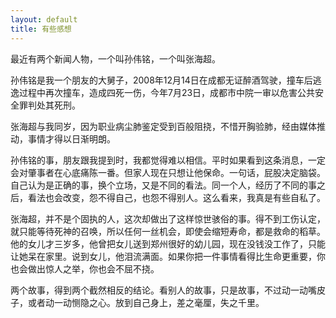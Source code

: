 ```yaml
---
layout: default
title: 有些感想
---
```

最近有两个新闻人物，一个叫孙伟铭，一个叫张海超。

孙伟铭是我一个朋友的大舅子，2008年12月14日在成都无证醉酒驾驶，撞车后逃逸过程中再次撞车，造成四死一伤，今年7月23日，成都市中院一审以危害公共安全罪判处其死刑。

张海超与我同岁，因为职业病尘肺鉴定受到百般阻挠，不惜开胸验肺，经由媒体推动，事情才得以日渐明朗。

孙伟铭的事，朋友跟我提到时，我都觉得难以相信。平时如果看到这条消息，一定会对肇事者在心底痛陈一番。但家人现在只想让他保命。一句话，屁股决定脑袋。自己认为是正确的事，换个立场，又是不同的看法。同一个人，经历了不同的事之后，看法也会改变，怨不得自己，也怨不得别人。这么看来，我真是有些自私了。

张海超，并不是个固执的人，这次却做出了这样惊世骇俗的事。得不到工伤认定，就只能等待死神的召唤，所以任何一丝机会，即使会缩短寿命，都是救命的稻草。他的女儿才三岁多，他曾把女儿送到郑州很好的幼儿园，现在没钱没工作了，只能让她呆在家里。说到女儿，他泪流满面。如果你把一件事情看得比生命更重要，你也会做出惊人之举，你也会不屈不挠。

两个故事，得到两个截然相反的结论。看别人的故事，只是故事，不过动一动嘴皮子，或者动一动恻隐之心。放到自己身上，差之毫厘，失之千里。
